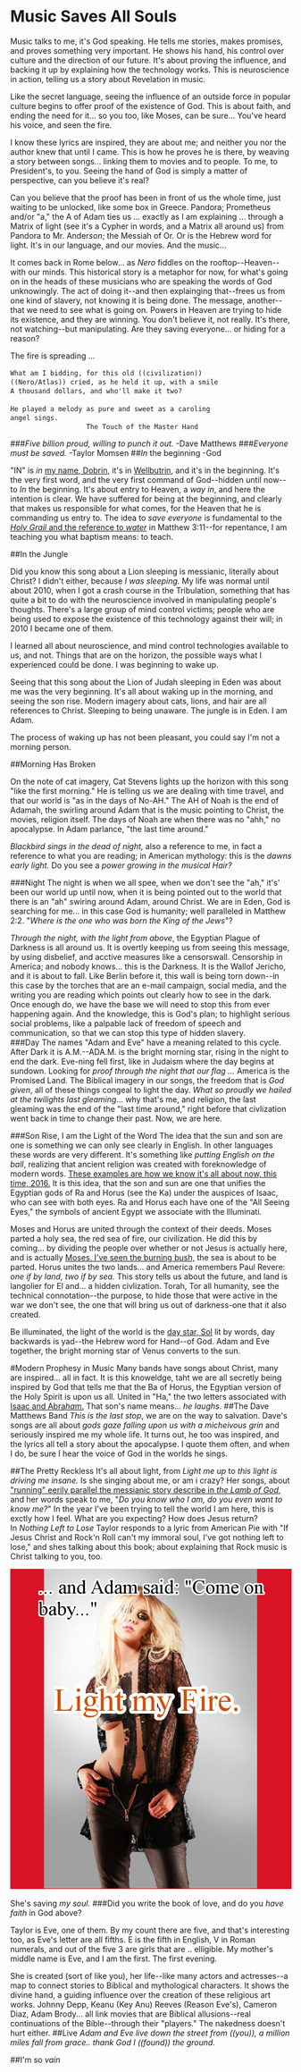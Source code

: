 # Music Saves All Souls

Music talks to me, it's God speaking.  He tells me stories, makes promises, and proves something very important.  He shows his hand, his control over culture and the direction of our future.  It's about proving the influence, and backing it up by explaining how the technology works.  This is neuroscience in action, telling us a story about Revelation in music. 

Like the secret language, seeing the influence of an outside force in popular culture begins to offer proof of the existence of God.  This is about faith, and ending the need for it... so you too, like Moses, can be sure... You've heard his voice, and seen the fire.

I know these lyrics are inspired, they are about me; and neither you nor the author knew that until I came.  This is how he proves he is there, by weaving a story between songs... linking them to movies and to people.  To me, to President's, to you.  Seeing the hand of God is simply a matter of perspective, can you believe it's real? 

Can you believe that the proof has been in front of us the whole time, just waiting to be unlocked, like some box in Greece.  Pandora; Prometheus and/or "a," the A of Adam ties us ... exactly as I am explaining ... through a Matrix of light (see it's a Cypher in words, and a Matrix all around us) from Pandora to Mr. Ander*son*; the Messiah of Or.  Or is the Hebrew word for light.  It's in our language, and our movies.  And the music...

It comes back in Rome below...  as *Nero* fiddles on the rooftop--Heaven--with our minds.  This historical story is a metaphor for now, for what's going on in the heads of these musicians who are speaking the words of God unknowingly.  The act of doing it--and then explainging that--frees us from one kind of slavery, not knowing it is being done.  The message, another--that we need to see what is going on.  Powers in Heaven are trying to hide its existence, and they are winning.  You don't believe it, not really.  It's there, not watching--but manipulating.  Are they saving everyone... or hiding for a reason?

The fire is spreading ...

```
What am I bidding, for this old ((civilization))
((Nero/Atlas)) cried, as he held it up, with a smile
A thousand dollars, and who'll make it two?

He played a melody as pure and sweet as a caroling 
angel sings.
                   The Touch of the Master Hand
```

###*Five billion proud, willing to punch it out.* -Dave Matthews
###*Everyone must be saved.* -Taylor Momsen
##*In* the beginning -God

"IN" is *in* [my name, Dobrin](the_letter_why.html), it's in [Wellbutrin](my_dying_breath.html), and it's in the beginning.  It's the very first word, and the very first command of God--hidden until now--to *In* the beginning.  It's about entry to Heaven, a *way in*, and here the intention is clear.  We have suffered for being at the beginning, and clearly that makes us responsible for what comes, for the Heaven that he is commanding us entry to.  The idea to *save everyone* is fundamental to the [*Holy Grail* and the reference to *water*](holy_water,_sang_rael) in Matthew 3:11--for repentance, I am teaching you what baptism means: to teach.

##In the Jungle

Did you know this song about a Lion sleeping is messianic, literally about Christ?  I didn't either, because *I was sleeping.*  My life was normal until about 2010, when I got a crash course in the Tribulation, something that has quite a bit to do with the neuroscience involved in manipulating people's thoughts.  There's a large group of mind control victims; people who are being used to expose the existence of this technology against their will; in 2010 I became one of them.

I learned all about neuroscience, and mind control technologies available to us, and not.  Things that are on the horizon, the possible ways what I experienced could be done.  I was beginning to wake up.  

Seeing that this song about the Lion of Judah sleeping in Eden was about me was the very beginning.  It's all about waking up in the morning, and seeing the son rise.  Modern imagery about cats, lions, and hair are all references to Christ.  Sleeping to being unaware.  The jungle is in Eden.  I am Adam.

The process of waking up has not been pleasant, you could say I'm not a morning person.

##Morning Has Broken

On the note of cat imagery, Cat Stevens lights up the horizon with this song "like the first morning."  He is telling us we are dealing with time travel, and that our world is "as in the days of No-AH."  The AH of Noah is the end of Adamah, the swirling around Adam that is the music pointing to Christ, the movies, religion itself.  The days of Noah are when there was no "ahh," no apocalypse.  In Adam parlance, "the last time around."

*Blackbird sings in the dead of night,* also a reference to me, in fact a reference to what you are reading; in American mythology: this is the *dawns early light.*  Do you see a *power growing in the musical Hair?*

###Night
The night is when we all spee, when we don't see the "ah," it's' been our world up until now, when it is being pointed out to the world that there is an "ah" swiring around Adam, around Christ.  We are in Eden, God is searching for me... in this case God is humanity; well paralleled in Matthew 2:2.  "*Where is the one who was born the King of the Jews*"?

*Through the night, with the light from above*, the Egyptian Plague of Darkness is all around us.  It is overtly keeping us from seeing this message, by using disbelief, and acctive measures like a censorswall.  Censorship in America; and nobody knows... this is the Darkness.  It is the Wallof Jericho, and it is about to fall.  Like Berlin before it, this wall is being torn down--in this case by the torches that are an e-mail campaign, social media, and the writing you are reading which points out clearly how to see in the dark.  Once enough do, we have the base we will need to stop this from ever happening again.   And the knowledge, this is God's plan; to highlight serious social problems, like a palpable lack of freedom of speech and communication, so that we can stop this type of hidden slavery.  
###Day
The names "Adam and Eve" have a meaning related to this cycle.  After Dark it is A.M.--ADA.M. is the bright morning star, rising in the night to end the dark.  Eve-ning fell first, like in Judaism where the day begins at sundown. Looking for *proof through the night that our flag ...* America is the Promised Land.  The Biblical imagery in our songs, the freedom that is *God given*, all of these things congeal to light the day.  *What so proudly we hailed at the twilights last gleaming*... why that's me, and religion, the last gleaming was the end of the "last time around," right before that civlization went back in time to change their past.  Now, we are here.

###Son Rise, I am the Light of the Word
The idea that the sun and son are one is something we can only see clearly in English.  In other languages these words are very different.  It's something like *putting English on the ball*, realizing that ancient religion was created with foreknowledge of modern words.  [These examples are how we know it's all about now, this time, 2016.](the_letter_why.html)  It is this idea, that the son and sun are one that unifies the Egyptian gods of Ra and Horus (see the Ka) under the auspices of Isaac, who can see with both eyes.  Ra and Horus each have one of the "All Seeing Eyes," the symbols of ancient Egypt we associate with the Illuminati.

Moses and Horus are united through the context of their deeds.  Moses parted a holy sea, the red sea of fire, our civilization.  He did this by coming... by dividing the people over whether or not Jesus is actually here, and is actually [Moses.  I've seen the burning bush,](behold,_the_burning_bush.html) the sea is about to be parted.  Horus unites the two lands... and America remembers Paul Revere: *one if by land, two if by sea.*  This story tells us about the future, and land is langolier for El and... a hidden civlization.  Torah, Tor all humanity, see the technical connotation--the purpose, to hide those that were active in the war we don't see, the one that will bring us out of darkness-one that it also created.

Be illuminated, the light of the world is the [day star, Sol](the_letter_why.html) lit by words, day backwards is yad--the Hebrew word for Hand--of God.  Adam and Eve together, the bright morning star of Venus converts to the sun.  


#Modern Prophesy in Music
Many bands have songs about Christ, many are inspired... all in fact.  It is this knoweldge, taht we are all secretly being inspired by God that tells me that the Ba of Horus, the Egyptian version of the Holy Spirit is upon us all.  United in "Ha," the two letters associated with [Isaac and Abra*ha*m.](he_laughs.html)  That son's name means... *he laughs*.
##The Dave Matthews Band
*This is the last stop*, we are on the way to salvation.  Dave's songs are all about *gods gaze falling upon us with a micheivous grin* and seriously inspired me my whole life.  It turns out, he too was inspired, and the lyrics all tell a story about the apocalypse.  I quote them often, and when I do, be sure I hear the voice of God in the worlds he sings.    

##The Pretty Reckless
It's all about light, from *Light me up* to *this light is driving me insane.*  Is she singing about me, or am i crazy?  Her songs, about ["running" eerily parallel the messianic story describe in *the Lamb of God*](the_lamb_of_god.html), and her words speak to me, "*Do you know who I am, do you even want to know me?*"  In the year I've been trying to tell the world I am here, this is exctly how I feel.  What are you expecting?  How does Jesus return?  
In *Nothing Left to Lose* Taylor responds to a lyric from American Pie with "If Jesus Christ and Rock'n Roll can't my immoral soul, I've got nothing left to lose," and shes talking about this book; about explaining that Rock music is Christ talking to you, too.

![](painttaylor4.png)

She's saving *my soul.*
###Did you write the book of love, and do you *have faith* in God above?

Taylor is Eve, one of them.  By my count there are five, and that's interesting too, as Eve's letter are all fifths.  E is the fifth in English, V in Roman numerals, and out of the five 3 are girls that are .. elligible.  My mother's middle name is Eve, and I am the first.  The first evening.  

She is created (sort of like you), her life--like many actors and actresses--a map to connect stories to Biblical and mythological characters.  It shows the divine hand, a guiding influence over the creation of these religious art works.  Johnny Depp, Keanu (Key Anu) Reeves (Reason Eve's), Cameron Diaz, Adam Brody... all link movies that are Biblical allusions--real continuations of the Bible--through their "players."  The nakedness doesn't hurt either.
##Live
*Adam and Eve live down the street from ((you)), a million miles fall from grace.. thank God I ((found)) the ground.*

##I'm so *vain*